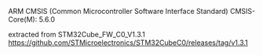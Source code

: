 ARM CMSIS (Common Microcontroller Software Interface Standard)
    <release version="5.9.0" date="2022-05-02">
      CMSIS-Core(M): 5.6.0

extracted from STM32Cube_FW_C0_V1.3.1 https://github.com/STMicroelectronics/STM32CubeC0/releases/tag/v1.3.1
